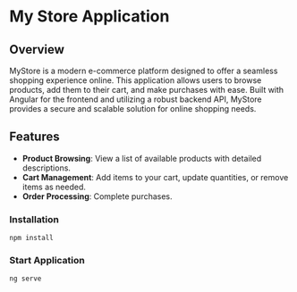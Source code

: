 # My Store Application

## Overview

MyStore is a modern e-commerce platform designed to offer a seamless shopping experience online. This application allows users to browse products, add them to their cart, and make purchases with ease. Built with Angular for the frontend and utilizing a robust backend API, MyStore provides a secure and scalable solution for online shopping needs.

## Features

- **Product Browsing**: View a list of available products with detailed descriptions.
- **Cart Management**: Add items to your cart, update quantities, or remove items as needed.
- **Order Processing**: Complete purchases.

### Installation

```
npm install
```

### Start Application
```
ng serve
```
